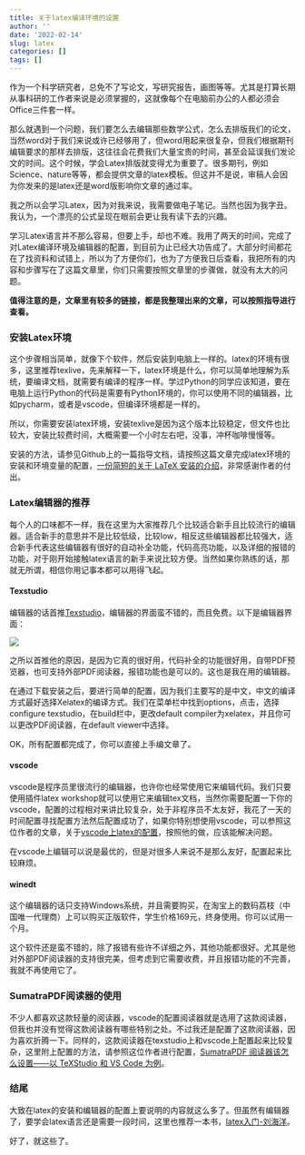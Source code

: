 ```yaml
---
title: 关于latex编译环境的设置
author: ''
date: '2022-02-14'
slug: latex
categories: []
tags: []
---
```


作为一个科学研究者，总免不了写论文，写研究报告，画图等等。尤其是打算长期从事科研的工作者来说是必须掌握的，这就像每个在电脑前办公的人都必须会Office三件套一样。

那么就遇到一个问题，我们要怎么去编辑那些数学公式，怎么去排版我们的论文，当然word对于我们来说或许已经够用了，但word用起来很复杂，但我们根据期刊编辑要求的那样去排版，这往往会花费我们大量宝贵的时间，甚至会延误我们发论文的时间。这个时候，学会Latex排版就变得尤为重要了。很多期刊，例如Science、nature等等，都会提供文章的latex模板。但这并不是说，审稿人会因为你发来的是latex还是word版影响你文章的通过率。

我之所以会学习Latex，因为对我来说，我需要做电子笔记。当然也因为我字丑。我认为，一个漂亮的公式呈现在眼前会更让我有读下去的兴趣。

学习Latex语言并不那么容易，但要上手，却也不难。我用了两天的时间，完成了对Latex编译环境及编辑器的配置，到目前为止已经大功告成了。大部分时间都花在了找资料和试错上，所以为了方便你们，也为了方便我日后查看，我把所有的内容和步骤写在了这篇文章里，你们只需要按照文章里的步骤做，就没有太大的问题。

**值得注意的是，文章里有较多的链接，都是我整理出来的文章，可以按照指导进行查看。**

### 安装Latex环境

这个步骤相当简单，就像下个软件，然后安装到电脑上一样的。latex的环境有很多，这里推荐texlive，先来解释一下，latex环境是什么，你可以简单地理解为系统，要编译文档，就需要有编译的程序一样。学过Python的同学应该知道，要在电脑上运行Python的代码是需要有Python环境的，你可以使用不同的编辑器，比如pycharm，或者是vscode，但编译环境都是一样的。

所以，你需要安装latex环境，安装texlive是因为这个版本比较稳定，但文件也比较大，安装比较费时间，大概需要一个小时左右吧，没事，冲杯咖啡慢慢等。

安装的方法，请参见Github上的一篇指导文档，请按照这篇文章完成latex环境的安装和环境变量的配置，[一份简短的关于 LaTeX 安装的介绍](https://github.com/OsbertWang/install-latex-guide-zh-cn)，非常感谢作者的付出。

### Latex编辑器的推荐

每个人的口味都不一样，我在这里为大家推荐几个比较适合新手且比较流行的编辑器。适合新手的意思并不是比较低级，比较low，相反这些编辑器都比较强大，适合新手代表这些编辑器有很好的自动补全功能，代码高亮功能，以及详细的报错的功能，对于刚开始接触latex语言的新手来说比较方便。当然如果你熟练的话，那就无所谓，相信你用记事本都可以用得飞起。

#### Texstudio

编辑器的话首推[Texstudio](https://www.texstudio.org/)，编辑器的界面蛮不错的，而且免费。以下是编辑器界面：

![](C:\ZeroSpace\Markdown\2.png)

之所以首推他的原因，是因为它真的很好用，代码补全的功能很好用，自带PDF预览器，也可支持外部PDF阅读器，报错功能也是可以的。这也是我在用的编辑器。

在通过下载安装之后，要进行简单的配置，因为我们主要写的是中文，中文的编译方式最好选择Xelatex的编译方式。我们在菜单栏中找到options，点击，选择configure texstudio，在build栏中，更改default compiler为xelatex，并且你可以更改PDF阅读器，在default viewer中选择。

OK，所有配置都完成了，你可以直接上手编文章了。

#### vscode

vscode是程序员里很流行的编辑器，也许你也经常使用它来编辑代码。我们只要使用插件latex workshop就可以使用它来编辑tex文档，当然你需要配置一下你的vscode，配置的过程相对来讲比较复杂，处于非程序员不太友好，我花了一天的时间配置寻找配置方法然后配置成功了，如果你特别想使用vscode，可以参照这位作者的文章，关于[vscode上latex的配置](https://github.com/EthanDeng/vscode-latex)，按照他的做，应该能解决问题。

在vscode上编辑可以说是最优的，但是对很多人来说不是那么友好，配置起来比较麻烦。

#### winedt

这个编辑器的话只支持Windows系统，并且需要购买，在淘宝上的数码荔枝（中国唯一代理商）上可以购买正版软件，学生价格169元，终身使用。你可以试用一个月。

这个软件还是蛮不错的，除了报错有些许不详细之外，其他功能都很好。尤其是他对外部PDF阅读器的支持很完美，但考虑到它需要收费，并且报错功能的不完善，我就不再使用它了。

### SumatraPDF阅读器的使用

不少人都喜欢这款轻量的阅读器，vscode的配置阅读器就是选用了这款阅读器，但我也并没有觉得这款阅读器有哪些特别之处。不过我还是配置了这款阅读器，因为喜欢折腾一下。同样的，这款阅读器在texstudio上和vscode上配置起来比较复杂，这里附上配置的方法，请参照这位作者进行配置，[SumatraPDF 阅读器该怎么设置——以 TeXStudio 和 VS Code 为例](https://wenda.latexstudio.net/article-5055.html)。

### 结尾

大致在latex的安装和编辑器的配置上要说明的内容就这么多了。但虽然有编辑器了，要学会latex语言还是需要一段时间，这里也推荐一本书，[latex入门-刘海洋](https://github.com/wuzhouhui/misc/blob/master/LaTeX%E5%85%A5%E9%97%A8%20%E5%88%98%E6%B5%B7%E6%B4%8B.pdf)。

好了，就这些了。

